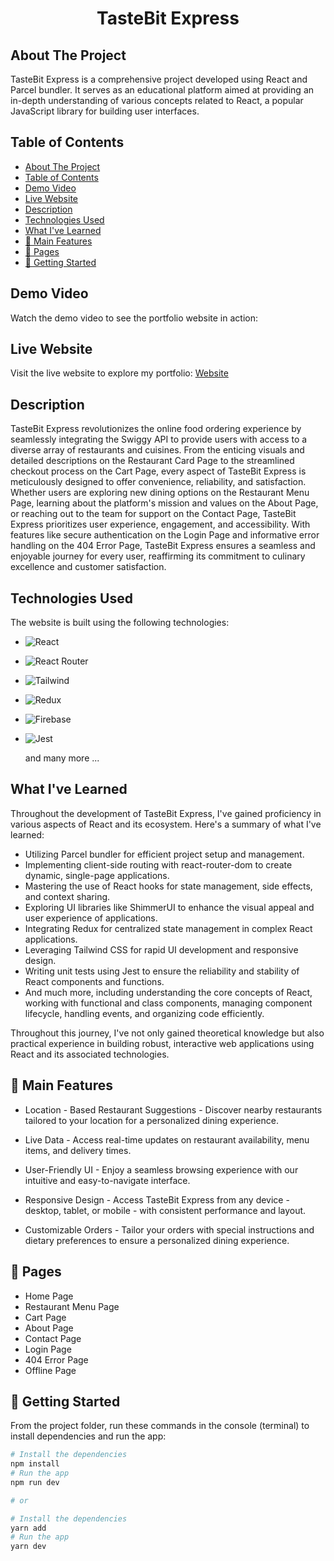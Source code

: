 <p align="center"></p>

<h1 align="center">TasteBit Express</h1>

<!-- ABOUT THE PROJECT -->

## About The Project

TasteBit Express is a comprehensive project developed using React and Parcel bundler. It serves as an educational platform aimed at providing an in-depth understanding of various concepts related to React, a popular JavaScript library for building user interfaces.

## Table of Contents

- [About The Project](#about-the-project)
- [Table of Contents](#table-of-contents)
- [Demo Video](#demo-video)
- [Live Website](#live-website)
- [Description](#description)
- [Technologies Used](#technologies-used)
- [What I've Learned](#what-ive-learned)
- [🚀 Main Features](#-main-features)
- [📃 Pages](#-pages)
- [🌟 Getting Started](#-getting-started)


## Demo Video

Watch the demo video to see the portfolio website in action:

## Live Website

Visit the live website to explore my portfolio: [Website]()

## Description

TasteBit Express revolutionizes the online food ordering experience by seamlessly integrating the Swiggy API to provide users with access to a diverse array of restaurants and cuisines. From the enticing visuals and detailed descriptions on the Restaurant Card Page to the streamlined checkout process on the Cart Page, every aspect of TasteBit Express is meticulously designed to offer convenience, reliability, and satisfaction. Whether users are exploring new dining options on the Restaurant Menu Page, learning about the platform's mission and values on the About Page, or reaching out to the team for support on the Contact Page, TasteBit Express prioritizes user experience, engagement, and accessibility. With features like secure authentication on the Login Page and informative error handling on the 404 Error Page, TasteBit Express ensures a seamless and enjoyable journey for every user, reaffirming its commitment to culinary excellence and customer satisfaction.

## Technologies Used

The website is built using the following technologies:

- ![React](https://shields.io/badge/react-black?logo=react&style=for-the-badge)
- ![React Router](https://img.shields.io/badge/React_Router-CA4245?style=for-the-badge&logo=react-router&logoColor=white)
- ![Tailwind](https://img.shields.io/badge/Tailwind_CSS-38B2AC?style=for-the-badge&logo=tailwind-css&logoColor=white)
- ![Redux](https://img.shields.io/badge/Redux-593D88?style=for-the-badge&logo=redux&logoColor=white)
- ![Firebase](https://img.shields.io/badge/firebase-ffca28?style=for-the-badge&logo=firebase&logoColor=black)
- ![Jest](https://img.shields.io/badge/Jest-C21325?style=for-the-badge&logo=jest&logoColor=white)

  and many more ...

## What I've Learned

Throughout the development of TasteBit Express, I've gained proficiency in various aspects of React and its ecosystem. Here's a summary of what I've learned:

- Utilizing Parcel bundler for efficient project setup and management.
- Implementing client-side routing with react-router-dom to create dynamic, single-page applications.
- Mastering the use of React hooks for state management, side effects, and context sharing.
- Exploring UI libraries like ShimmerUI to enhance the visual appeal and user experience of applications.
- Integrating Redux for centralized state management in complex React applications.
- Leveraging Tailwind CSS for rapid UI development and responsive design.
- Writing unit tests using Jest to ensure the reliability and stability of React components and functions.
- And much more, including understanding the core concepts of React, working with functional and class components, managing component lifecycle, handling events, and organizing code efficiently.

Throughout this journey, I've not only gained theoretical knowledge but also practical experience in building robust, interactive web applications using React and its associated technologies.

## 🚀 Main Features

- Location - Based Restaurant Suggestions - Discover nearby restaurants tailored to your location for a personalized dining experience.
- Live Data - Access real-time updates on restaurant availability, menu items, and delivery times.
- User-Friendly UI -
  Enjoy a seamless browsing experience with our intuitive and easy-to-navigate interface.

- Responsive Design -
  Access TasteBit Express from any device - desktop, tablet, or mobile - with consistent performance and layout.

- Customizable Orders -
  Tailor your orders with special instructions and dietary preferences to ensure a personalized dining experience.

## 📃 Pages

- Home Page
- Restaurant Menu Page
- Cart Page
- About Page
- Contact Page
- Login Page
- 404 Error Page
- Offline Page

## 🌟 Getting Started

From the project folder, run these commands in the console (terminal) to install dependencies and run the app:

```bash
# Install the dependencies
npm install
# Run the app
npm run dev

# or

# Install the dependencies
yarn add
# Run the app
yarn dev
```
